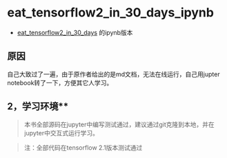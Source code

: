 # eat_tensorflow2_in_30_days_ipynb
 * [eat_tensorflow2_in_30_days](https://github.com/lyhue1991/eat_tensorflow2_in_30_days) 的ipynb版本

## 原因
自己大致过了一遍，由于原作者给出的是md文档，无法在线运行，自己用jupter notebook转了一下，方便其它人学习。

## 2，学习环境**

> 本书全部源码在jupyter中编写测试通过，建议通过git克隆到本地，并在jupyter中交互式运行学习。

> 注：全部代码在tensorflow 2.1版本测试通过
